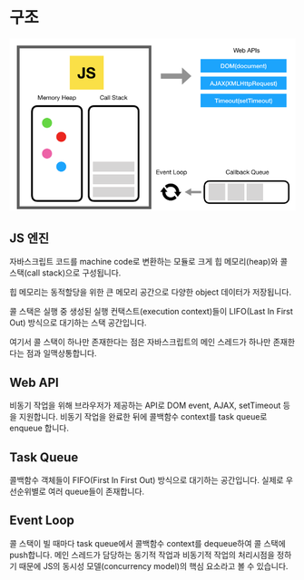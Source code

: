 # 구조

![브라우저 런타임 구조](../_images/js_engine.png)

## JS 엔진

자바스크립트 코드를 machine code로 변환하는 모듈로 크게 힙 메모리(heap)와 콜 스택(call stack)으로 구성됩니다.

힙 메모리는 동적할당을 위한 큰 메모리 공간으로 다양한 object 데이터가 저장됩니다.

콜 스택은 실행 중 생성된 실행 컨택스트(execution context)들이 LIFO(Last In First Out) 방식으로 대기하는 스택 공간입니다.

여기서 콜 스택이 하나만 존재한다는 점은 자바스크립트의 메인 스레드가 하나만 존재한다는 점과 일맥상통합니다.

## Web API

비동기 작업을 위해 브라우저가 제공하는 API로 DOM event, AJAX, setTimeout 등을 지원합니다. 비동기 작업을 완료한 뒤에 콜백함수 context를 task queue로 enqueue 합니다.

## Task Queue

콜백함수 객체들이 FIFO(First In First Out) 방식으로 대기하는 공간입니다. 실제로 우선순위별로 여러 queue들이 존재합니다.

## Event Loop

콜 스택이 빌 때마다 task queue에서 콜백함수 context를 dequeue하여 콜 스택에 push합니다. 메인 스레드가 담당하는 동기적 작업과 비동기적 작업의 처리시점을 정하기 때문에 JS의 동시성 모델(concurrency model)의 핵심 요소라고 볼 수 있습니다.

